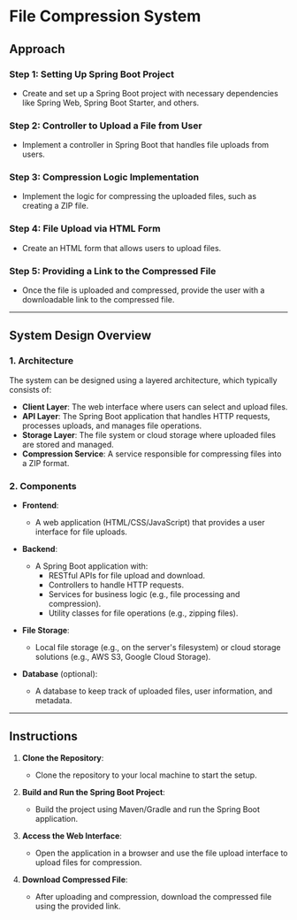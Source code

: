 # File Compression System

## Approach

### Step 1: Setting Up Spring Boot Project
- Create and set up a Spring Boot project with necessary dependencies like Spring Web, Spring Boot Starter, and others.
  
### Step 2: Controller to Upload a File from User
- Implement a controller in Spring Boot that handles file uploads from users.
  
### Step 3: Compression Logic Implementation
- Implement the logic for compressing the uploaded files, such as creating a ZIP file.
  
### Step 4: File Upload via HTML Form
- Create an HTML form that allows users to upload files.

### Step 5: Providing a Link to the Compressed File
- Once the file is uploaded and compressed, provide the user with a downloadable link to the compressed file.

---

## System Design Overview

### 1. Architecture
The system can be designed using a layered architecture, which typically consists of:

- **Client Layer**: The web interface where users can select and upload files.
- **API Layer**: The Spring Boot application that handles HTTP requests, processes uploads, and manages file operations.
- **Storage Layer**: The file system or cloud storage where uploaded files are stored and managed.
- **Compression Service**: A service responsible for compressing files into a ZIP format.

### 2. Components

- **Frontend**: 
  - A web application (HTML/CSS/JavaScript) that provides a user interface for file uploads.
  
- **Backend**:
  - A Spring Boot application with:
    - RESTful APIs for file upload and download.
    - Controllers to handle HTTP requests.
    - Services for business logic (e.g., file processing and compression).
    - Utility classes for file operations (e.g., zipping files).
  
- **File Storage**: 
  - Local file storage (e.g., on the server's filesystem) or cloud storage solutions (e.g., AWS S3, Google Cloud Storage).
  
- **Database** (optional): 
  - A database to keep track of uploaded files, user information, and metadata.

---

## Instructions

1. **Clone the Repository**:
   - Clone the repository to your local machine to start the setup.
  
2. **Build and Run the Spring Boot Project**:
   - Build the project using Maven/Gradle and run the Spring Boot application.
  
3. **Access the Web Interface**:
   - Open the application in a browser and use the file upload interface to upload files for compression.
  
4. **Download Compressed File**:
   - After uploading and compression, download the compressed file using the provided link.

